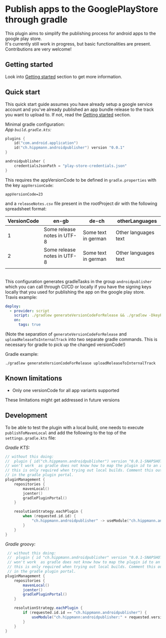 # Publish apps to the GooglePlayStore through gradle
This plugin aims to simplify the publishing process for android apps to the google play store.  
It's currently still work in progress, but basic functionalities are present.  
Contributions are very welcome!

## Getting started
Look into [Getting started](GETTING_STARTED.md) section to get more information.

## Quick start
This quick start guide assumes you have already setup a google service account and you've already published an app bundle release to the track you want to upload to. If not, read the [Getting started](GETTING_STARTED.md) section.

Minimal gradle configuration:  
*App `build.gradle.kts`:*
```kotlin
plugins {
    id("com.android.application")
    id("ch.hippmann.androidpublisher") version "0.0.1"
}

androidpublisher {
    credentialsJsonPath = "play-store-credentials.json"
}
```

This requires the appVersionCode to be defined in `gradle.properties` with the key `appVersionCode`:
```properties
appVersionCode=23
```
and a `releaseNotes.csv` file present in the rootProject dir with the following spreadsheet format:  

| VersionCode | en-gb                       | de-ch               | otherLanguages       |
|-------------|-----------------------------|---------------------|----------------------|
| 1           | Some release notes in UTF-8 | Some text in german | Other languages text |
| 2           | Some release notes in UTF-8 | Some text in german | Other languages text |
|             |                             |                     |                      |

\
This configuration generates gradleTasks in the group `androidpublisher` which you can call through CI/CD or locally if you have the signing keys locally that you used for publishing the app on the google play store.  
Travis example:
```yaml
deploy:
  - provider: script
    script: ./gradlew generateVersionCodeForRelease && ./gradlew -DkeyPassword="$SIGNATURE_KEY_PASSWORD" -DstorePassword="$SIGNATURE_STORE_PASSWORD" uploadReleaseToInternalTrack
    on:
      tags: true
```  
(Note the separation of `generateVersionCodeForRelease` and `uploadReleaseToInternalTrack` into two separate gradle commands. This is necessary for gradle to pick up the changed versionCode!)

Gradle example:
```shell script
./gradlew generateVersionCodeForRelease uploadReleaseToInternalTrack
```

## Known limitations
 - Only one versionCode for all app variants supported
 
 These limitations might get addressed in future versions
 
 ## Development
 To be able to test the plugin with a local build, one needs to execute `publishToMavenLocal` and add the following to 
 the top of the `settings.gradle.kts` file:  
 
 *Gradle KTS:*
 ```kotlin
 // without this doing:
 //  plugin { id("ch.hippmann.androidpublisher") version "0.0.1-SNAPSHOT" }
 // won't work  as gradle does not know how to map the plugin id to an actual artifact.
 // this is only required when trying out local builds. Comment this out when trying out a plugin published
 // in the gradle plugin portal.
 pluginManagement {
     repositories {
         mavenLocal()
         jcenter()
         gradlePluginPortal()
     }
 
     resolutionStrategy.eachPlugin {
         when (requested.id.id) {
             "ch.hippmann.androidpublisher" -> useModule("ch.hippmann.androidpublisher:${requested.version}")
         }
     }
 }

```
*Gradle groovy:*
```groovy
 // without this doing:
 //  plugin { id "ch.hippmann.androidpublisher" version "0.0.1-SNAPSHOT" }
 // won't work  as gradle does not know how to map the plugin id to an actual artifact.
 // this is only required when trying out local builds. Comment this out when trying out a plugin published
 // in the gradle plugin portal.
pluginManagement {
    repositories {
        mavenLocal()
        jcenter()
        gradlePluginPortal()
    }

    resolutionStrategy.eachPlugin {
        if (requested.id.id == "ch.hippmann.androidpublisher") {
            useModule("ch.hippmann:androidpublisher:" + requested.version)
        }
    }
}
```